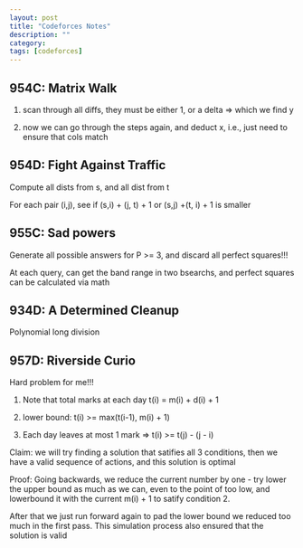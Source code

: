 ```yaml
---
layout: post
title: "Codeforces Notes" 
description: ""
category: 
tags: [codeforces]
---
```


954C: Matrix Walk
---------
1. scan through all diffs, they must be either 1, or a delta => which we find y 

2. now we can go through the steps again, and deduct x, i.e., just need to ensure that cols match


954D: Fight Against Traffic
---------
Compute all dists from s, and all dist from t

For each pair (i,j), see if (s,i) + (j, t) + 1 or (s,j) +(t, i) + 1 is smaller

955C: Sad powers
-----------
Generate all possible answers for P >= 3, and discard all perfect squares!!!

At each query, can get the band range in two bsearchs, and perfect squares can be calculated via math


934D: A Determined Cleanup
-----------
Polynomial long division

957D: Riverside Curio
-----------
Hard problem for me!!!

1. Note that total marks at each day t(i) = m(i) + d(i) + 1

2. lower bound: t(i) >= max(t(i-1), m(i) + 1)

3. Each day leaves at most 1 mark => t(i) >= t(j) - (j - i)

Claim: we will try finding a solution that satifies all 3 conditions, then we have a valid sequence of actions, and this solution is optimal

Proof: Going backwards, we reduce the current number by one - try lower the upper bound as much as we can, even to the point of too low, and lowerbound it with the current m(i) + 1 to satify condition 2.  

After that we just run forward again to pad the lower bound we reduced too much in the first pass. This simulation process also ensured that the solution is valid
